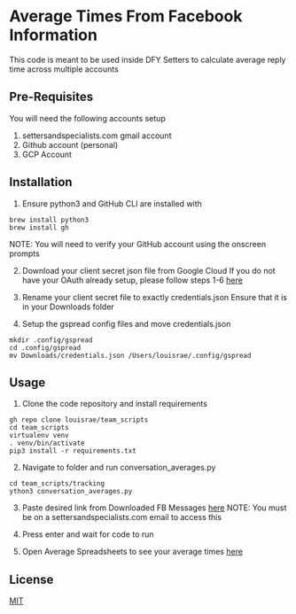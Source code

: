 # Average Times From Facebook Information

This code is meant to be used inside DFY Setters to calculate average reply time across multiple accounts

## Pre-Requisites

You will need the following accounts setup
1. settersandspecialists.com gmail account
2. Github account (personal)
3. GCP Account

## Installation

1. Ensure python3 and GitHub CLI are installed with
```console
brew install python3
brew install gh
```
NOTE: You will need to verify your GitHub account using the onscreen prompts

2. Download your client secret json file from Google Cloud
If you do not have your OAuth already setup, please follow steps 1-6 [here](https://docs.gspread.org/en/v4.0.1/oauth2.html#for-end-users-using-oauth-client-id)

3. Rename your client secret file to exactly credentials.json
Ensure that it is in your Downloads folder

4. Setup the gspread config files and move credentials.json

```console
mkdir .config/gspread
cd .config/gspread
mv Downloads/credentials.json /Users/louisrae/.config/gspread
```

## Usage
1. Clone the code repository and install requirements

```console
gh repo clone louisrae/team_scripts
cd team_scripts
virtualenv venv
. venv/bin/activate
pip3 install -r requirements.txt
```

2. Navigate to folder and run conversation_averages.py

```console
cd team_scripts/tracking
ython3 conversation_averages.py
```

3. Paste desired link from Downloaded FB Messages [here](https://drive.google.com/drive/u/0/folders/1sAMiZQtCjCh7RNMJhnMedPmuHynONfAs)
NOTE: You must be on a settersandspecialists.com email to access this

4. Press enter and wait for code to run

5. Open Average Spreadsheets to see your average times [here](https://docs.google.com/spreadsheets/d/1XxCMbAsBuR8TYDEIgclfcgmpH_v6xVmKB4JmG8yRqs0/edit#gid=323658950)

## License
[MIT](https://choosealicense.com/licenses/mit/)
